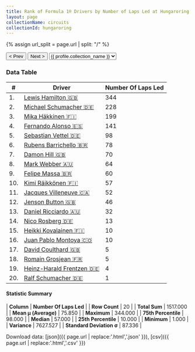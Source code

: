 ```yaml
---
title: Rank of Formula 1® Drivers by Number of Laps Led at Hungaroring
layout: page
collectionName: circuits
collectionId: hungaroring
---
```


{% assign url_split = page.url | split: "/" %}
<div id="collection-navigation">
<button onclick="selector.options[selector.selectedIndex-1].value && (window.location = selector.options[selector.selectedIndex-1].value);">&lt; Prev</button>
<button onclick="selector.options[selector.selectedIndex+1].value && (window.location = selector.options[selector.selectedIndex+1].value);">Next &gt;</button>
<select id="selector" onchange="this.options[this.selectedIndex].value && (window.location = this.options[this.selectedIndex].value);">
  {% for collectionId in site.data[page.collectionName].refs %}
    {% if collectionId == page.collectionId %}
      {% assign selected = "selected" %}
    {% else %}
      {% assign selected = "" %}
    {% endif %}
    {% assign profile = site.data[page.collectionName][collectionId].profile %}
    <option value="/f1/{{ page.collectionName }}/{{ collectionId }}/{{ url_split[4] }}" {{ selected }}>{{ profile.collection_name }}</option>
  {% endfor %}
</select>
</div>

<canvas id="chart" width="400" height="180"></canvas>
<script>
var data = {
    "datasets": [
        {
            "backgroundColor": [
                "#9C8E8D",
                "#9C8E8D",
                "#9C8E8D",
                "#9C8E8D",
                "#9C8E8D",
                "#9C8E8D",
                "#9C8E8D",
                "#9C8E8D",
                "#9C8E8D",
                "#9C8E8D",
                "#9C8E8D",
                "#9C8E8D",
                "#9C8E8D",
                "#9C8E8D",
                "#9C8E8D",
                "#9C8E8D",
                "#9C8E8D",
                "#9C8E8D",
                "#9C8E8D",
                "#9C8E8D"
            ],
            "borderColor": [
                "#1D181E",
                "#1D181E",
                "#1D181E",
                "#1D181E",
                "#1D181E",
                "#1D181E",
                "#1D181E",
                "#1D181E",
                "#1D181E",
                "#1D181E",
                "#1D181E",
                "#1D181E",
                "#1D181E",
                "#1D181E",
                "#1D181E",
                "#1D181E",
                "#1D181E",
                "#1D181E",
                "#1D181E",
                "#1D181E"
            ],
            "borderWidth": 1,
            "data": [
                344.0,
                228.0,
                199.0,
                141.0,
                98.0,
                78.0,
                70.0,
                64.0,
                60.0,
                57.0,
                52.0,
                46.0,
                32.0,
                13.0,
                10.0,
                10.0,
                5.0,
                5.0,
                4.0,
                1.0
            ],
            "label": "Number Of Laps Led"
        }
    ],
    "labels": [
        "Lewis Hamilton",
        "Michael Schumacher",
        "Mika Häkkinen",
        "Fernando Alonso",
        "Sebastian Vettel",
        "Rubens Barrichello",
        "Damon Hill",
        "Mark Webber",
        "Felipe Massa",
        "Kimi Räikkönen",
        "Jacques Villeneuve",
        "Jenson Button",
        "Daniel Ricciardo",
        "Nico Rosberg",
        "Heikki Kovalainen",
        "Juan Pablo Montoya",
        "David Coulthard",
        "Romain Grosjean",
        "Heinz-Harald Frentzen",
        "Ralf Schumacher"
    ]
};
var options = {
  legend: {
    display: false
  },
  scales: {
    xAxes: [{
      ticks: {
        beginAtZero: true,
        maxRotation: 180,
        display: window.innerWidth > 800
      }
    }],
    yAxes: [{
      ticks: {
        beginAtZero: true
      }
    }]
  },
  onResize: function(chart, size) {
    chart.options.scales.xAxes[0].ticks.display = size.width > 800;
  }
};
var chart = new Chart("chart", {
    data: data,
    type: 'bar',
    options: options
});
</script>



### Data Table

| # | Driver | Number Of Laps Led |
|--|--|--|
| 1. | [Lewis Hamilton 🇬🇧](/f1/drivers/hamilton) | 344 |
| 2. | [Michael Schumacher 🇩🇪](/f1/drivers/michael_schumacher) | 228 |
| 3. | [Mika Häkkinen 🇫🇮](/f1/drivers/hakkinen) | 199 |
| 4. | [Fernando Alonso 🇪🇸](/f1/drivers/alonso) | 141 |
| 5. | [Sebastian Vettel 🇩🇪](/f1/drivers/vettel) | 98 |
| 6. | [Rubens Barrichello 🇧🇷](/f1/drivers/barrichello) | 78 |
| 7. | [Damon Hill 🇬🇧](/f1/drivers/damon_hill) | 70 |
| 8. | [Mark Webber 🇦🇺](/f1/drivers/webber) | 64 |
| 9. | [Felipe Massa 🇧🇷](/f1/drivers/massa) | 60 |
| 10. | [Kimi Räikkönen 🇫🇮](/f1/drivers/raikkonen) | 57 |
| 11. | [Jacques Villeneuve 🇨🇦](/f1/drivers/villeneuve) | 52 |
| 12. | [Jenson Button 🇬🇧](/f1/drivers/button) | 46 |
| 13. | [Daniel Ricciardo 🇦🇺](/f1/drivers/ricciardo) | 32 |
| 14. | [Nico Rosberg 🇩🇪](/f1/drivers/rosberg) | 13 |
| 15. | [Heikki Kovalainen 🇫🇮](/f1/drivers/kovalainen) | 10 |
| 16. | [Juan Pablo Montoya 🇨🇴](/f1/drivers/montoya) | 10 |
| 17. | [David Coulthard 🇬🇧](/f1/drivers/coulthard) | 5 |
| 18. | [Romain Grosjean 🇫🇷](/f1/drivers/grosjean) | 5 |
| 19. | [Heinz-Harald Frentzen 🇩🇪](/f1/drivers/frentzen) | 4 |
| 20. | [Ralf Schumacher 🇩🇪](/f1/drivers/ralf_schumacher) | 1 |

#### Statistic Summary

| **Column** | **Number Of Laps Led** |
| **Row Count** | 20 |
| **Total Sum** | 1517.000 |
| **Mean μ (Average)** | 75.850 |
| **Maximum** | 344.000 |
| **75th Percentile** | 98.000 |
| **Median** | 57.000 |
| **25th Percentile** | 10.000 |
| **Minimum** | 1.000 |
| **Variance** | 7627.527 |
| **Standard Deviation σ** | 87.336 |

Download data: [json]({{ page.url | replace:'.html','.json' }}), [csv]({{ page.url | replace:'.html','.csv' }})
